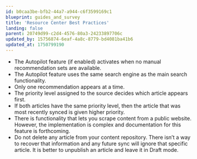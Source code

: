 ```yaml
---
id: b0caa3be-bfb2-44a7-a944-c6f3599169c1
blueprint: guides_and_survey
title: 'Resource Center Best Practices'
landing: false
parent: 20749d99-c2d4-4576-80a3-24233897706c
updated_by: 15756874-6eaf-4a8c-8779-bd4081ba41b6
updated_at: 1750799190
---
```

- The Autopilot feature (if enabled) activates when no manual recommendation sets are available.
- The Autopilot feature uses the same search engine as the main search functionality.
- Only one recommendation appears at a time.
- The priority level assigned to the source decides which article appears first. 
- If both articles have the same priority level, then the article that was most recently synced is given higher priority.
- There is functionality that lets you scrape content from a public website. However, the implementation is complex and documentation for this feature is forthcoming.
- Do not delete any article from your content repository. There isn’t a way to recover that information and any future sync will ignore that specific article. It is better to unpublish an article and leave it in Draft mode. 
